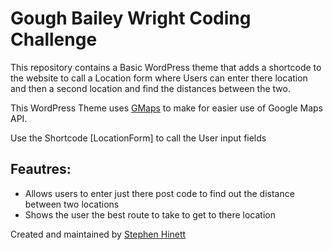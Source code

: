 Gough Bailey Wright Coding Challenge
===

This repository contains a Basic WordPress theme that adds a shortcode to the website to call a Location form where Users can enter there location and then a second location and find the distances between the two.

This WordPress Theme uses [GMaps](https://hpneo.github.io/gmaps/) to make for easier use of Google Maps API.

Use the Shortcode [LocationForm] to call the User input fields

Feautres:
---
* Allows users to enter just there post code to find out the distance between two locations
* Shows the user the best route to take to get to there location

Created and maintained by [Stephen Hinett](https://www.stephenhinett.co.uk)